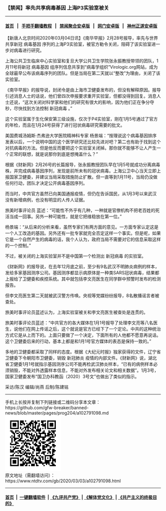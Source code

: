 ### 【禁闻】率先共享病毒基因 上海P3实验室被关
------------------------

#### [首页](https://github.com/gfw-breaker/banned-news/blob/master/README.md) &nbsp;&nbsp;|&nbsp;&nbsp; [手把手翻墙教程](https://github.com/gfw-breaker/guides/wiki) &nbsp;&nbsp;|&nbsp;&nbsp; [禁闻聚合安卓版](https://github.com/gfw-breaker/bn-android) &nbsp;&nbsp;|&nbsp;&nbsp; [网门安卓版](https://github.com/oGate2/oGate) &nbsp;&nbsp;|&nbsp;&nbsp; [神州正道安卓版](https://github.com/SzzdOgate/update) 



<div><div class="post_content" itemprop="articleBody">
 <p>
  【新唐人北京时间2020年03月04日讯】《南华早报》2月28号报导，率先与世界共享新冠
  <ok href="https://www.ntdtv.com/gb/病毒基因.htm">
   病毒基因
  </ok>
  序列的上海P3实验室，被官方勒令关闭，阻碍了该实验室进一步对病毒进行研究。
 </p>
 <p>
  上海公共卫生临床中心实验室和复旦大学公共卫生学院张永振教授带领的团队，1月11号将新冠
  <ok href="https://www.ntdtv.com/gb/病毒基因.htm">
   病毒基因
  </ok>
  组序列信息共享到“病毒学组织”Virologic.org网站，成为全球最早公布该病毒序列的团队。但是当局在第二天就以“整改”为理由，关闭了该实验室。
 </p>
 <p>
  《南华早报》的报导说，封闭令是由上海市卫健委发布的，但没有解释原因。报导引述消息人士的话说，他们曾四次申报要求重开实验室，但都没得到回复。消息人士还说，“这次关闭对科学家和他们的研究有很大的影响，因为他们正在争分夺秒，尽快找到方法控制
  <ok href="https://www.ntdtv.com/gb/新冠病毒.htm">
   新冠病毒
  </ok>
  。”
 </p>
 <p>
  这个实验室属于生化保安第三级设施，仅次于P4实验室，刚在1月5号通过了官方的年检，而且在1月24号获得了进行冠状病毒研究需要的批文。
 </p>
 <p>
  美国费城汤姆斯·杰弗逊大学医院精神科专家 杨景端：“按理说这个病毒基因排序发表以后，一个说明中国的这个医学研究还比较先进对吧？第二也有助于找到这个对抗病毒的方法。但是他反而要把这个实验室关闭掉。那你就不能够不让人产生一个正常的联想，就是说那你到底是想掩盖什么？”
 </p>
 <p>
  根据《财新网》2月26号的长篇报导，张永振教授团队早在1月5号就成功分离病毒株，并完成病毒基因序列，发现是前所未有的冠状病毒。上海公卫中心当天立即上报国家卫健委，并建议当局采取措施防止扩散。但一直等到1月11号，当局仍没做任何行动，团队才决定公开病毒基因序列。
 </p>
 <p>
  而当时，中共官方虽然已向美国通报疫情，但仍在告诉国民，从1月3号以来武汉没有新增病例，也没有明显的人传人证据。
 </p>
 <p>
  旅美时事评论员 蓝述：“可能性不外乎有几种，一种就是官僚机构不把老百姓的死活当成一回事。另外一种可能性，就是它把维稳放在第一位。”
 </p>
 <p>
  杨景端：“从后来的分析来看，虽然专家们有两方面的意见。一方面专家认定这是一个人工改造的基因。另外还有一批专家就完全否定这样一个事实。但是呢，如果它是一个自然产生的病毒的话，我个人认为，政府当局不需要对它的信息采取这样的一个控制。”
 </p>
 <p>
  不过，被关闭的上海实验室并不是中国第一个检测出
  <ok href="https://www.ntdtv.com/gb/新冠病毒.htm">
   新冠病毒
  </ok>
  的实验室。
 </p>
 <p>
  《财新网》的报导说，在去年12月底之前，至少有9名武汉不明肺炎病例的样本，发给多家基因测序公司。基因测序都显示病原体是一种类SARS冠状病毒，结果都上报给了卫健委和疾控系统。其中就包括李文亮医生在同学群中预警时发布的检测报告。
 </p>
 <p>
  但李文亮医生第二天就被武汉警方传唤。央视等党媒纷纷报导，8名散播谣言者被查处。
 </p>
 <p>
  旅美时事评论员蓝述认为，上海实验室被关和李文亮医生被查处是连贯的。
 </p>
 <p>
  旅美时事评论员蓝述：“中共官方的各大媒体在1月1号报导了处理李文亮等八名医生，说他们在网上传谣之后，这个就说是官方已经下了一个定论。中共的这种统治方式它是从上而下的。上面只要做了一个决定，下面所有的人他都不愿意再说话。这个卫健委后来的行动，基本上都是和1月1号官方媒体的表态是保持一致的。”
 </p>
 <p>
  多地的卫健委都采取了同样的态度。根据《大纪元时报》独家获得的文件，辽宁省卫健委下令朝阳市卫健委，销毁
  <ok href="https://www.ntdtv.com/gb/新冠肺炎.htm">
   新冠肺炎
  </ok>
  疫情的内部文件。《财新网》说，湖北省卫健委1月1号就指示基因测序公司不能再检武汉肺炎样本，“已有的病例样本必须销毁，不能对外透露样本信息，不能对外发布相关论文和相关数据”。1月3号，国家卫健委发布“国卫办科教函（2020）3号文”也做出了类似的指示。
 </p>
 <p>
  采访/陈汉 编辑/尚燕 后制/陈建铭
 </p>
 <div class="single_ad">
 </div>
</div>
</div>
<hr/>
手机上长按并复制下列链接或二维码分享本文章：<br/>
https://github.com/gfw-breaker/banned-news/blob/master/pages/prog204/a102791098.md <br/>
<a href='https://github.com/gfw-breaker/banned-news/blob/master/pages/prog204/a102791098.md'><img src='https://github.com/gfw-breaker/banned-news/blob/master/pages/prog204/a102791098.md.png'/></a> <br/>
原文地址（需翻墙访问）：https://www.ntdtv.com/gb/2020/03/03/a102791098.html


------------------------
#### [首页](https://github.com/gfw-breaker/banned-news/blob/master/README.md) &nbsp;|&nbsp; [一键翻墙软件](https://github.com/gfw-breaker/nogfw/blob/master/README.md) &nbsp;| [《九评共产党》](https://github.com/gfw-breaker/9ping.md/blob/master/README.md#九评之一评共产党是什么) | [《解体党文化》](https://github.com/gfw-breaker/jtdwh.md/blob/master/README.md) | [《共产主义的终极目的》](https://github.com/gfw-breaker/gczydzjmd.md/blob/master/README.md)


<img src='http://gfw-breaker.win/banned-news/pages/prog204/a102791098.md' width='0px' height='0px'/>